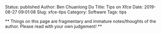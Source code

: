 Status: published
Author: Ben Chuanlong Du
Title: Tips on Xfce
Date: 2019-08-27 09:01:08
Slug: xfce-tips
Category: Software
Tags: tips

**
Things on this page are fragmentary and immature notes/thoughts of the author. 
Please read with your own judgement!
**